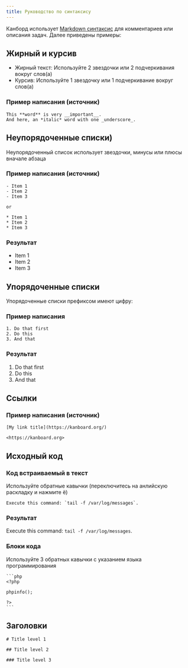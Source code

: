 ```yaml
---
title: Руководство по синтаксису
---
```


Канборд использует [Markdown синтаксис](https://ru.wikipedia.org/wiki/Markdown) для комментариев или описания задач. Далее приведены примеры:

Жирный и курсив
---------------

-   Жирный текст: Используйте 2 звездочки или 2 подчеркивания вокруг слов(а)
-   Курсив: Используйте 1 звездочку или 1 подчеркивание вокруг слов(а)

### Пример написания (источник)

    This **word** is very __important__.
    And here, an *italic* word with one _underscore_.

Неупорядоченные списки)
-----------------------

Неупорядоченный список использует звездочки, минусы или плюсы вначале абзаца

### Пример написания (источник)

    - Item 1
    - Item 2
    - Item 3

    or

    * Item 1
    * Item 2
    * Item 3

### Результат

-   Item 1
-   Item 2
-   Item 3

Упорядоченные списки
--------------------

Упорядоченные списки префиксом имеют цифру:

### Пример написания

    1. Do that first
    2. Do this
    3. And that

### Результат

1.  Do that first
2.  Do this
3.  And that

Ссылки
------

### Пример написания (источник)

    [My link title](https://kanboard.org/)

    <https://kanboard.org>


Исходный код
------------

### Код встраиваемый в текст

Используйте обратные кавычки (переключитесь на анлийскую раскладку и нажмите ё)

    Execute this command: `tail -f /var/log/messages`.

### Результат

Execute this command: `tail -f /var/log/messages`.

### Блоки кода

Используйте 3 обратных кавычки с указанием языка программирования

    ```php
    <?php

    phpinfo();

    ?>
    ```


Заголовки
---------

```
# Title level 1

## Title level 2

### Title level 3
```